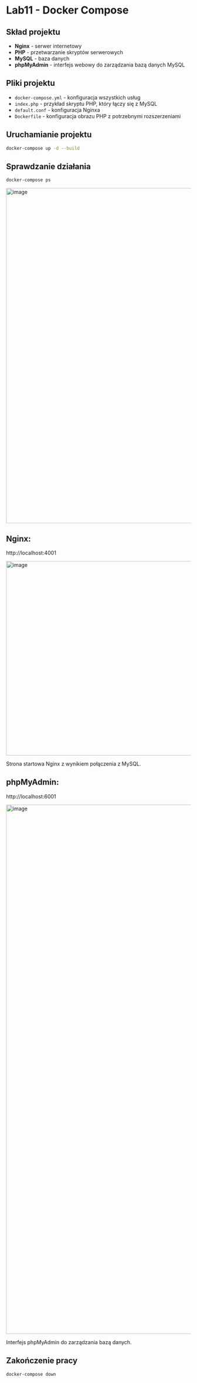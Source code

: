 # Lab11 - Docker Compose

## Skład projektu
- **Nginx** - serwer internetowy
- **PHP** - przetwarzanie skryptów serwerowych
- **MySQL** - baza danych
- **phpMyAdmin** - interfejs webowy do zarządzania bazą danych MySQL

## Pliki projektu
- `docker-compose.yml` - konfiguracja wszystkich usług
- `index.php` - przykład skryptu PHP, który łączy się z MySQL
- `default.conf` - konfiguracja Nginxa
- `Dockerfile` - konfiguracja obrazu PHP z potrzebnymi rozszerzeniami

## Uruchamianie projektu
```bash
docker-compose up -d --build
```

## Sprawdzanie działania
```bash
docker-compose ps
```
<img width="912" alt="image" src="https://github.com/SlaneDRV/DockerLab11/assets/125742851/32848900-c269-4d03-b747-eb1ac4ea9e2d">

## Nginx: 
http://localhost:4001

<img width="529" alt="image" src="https://github.com/SlaneDRV/DockerLab11/assets/125742851/82865295-fe48-4d2f-8fd7-13cbd7195a60">


Strona startowa Nginx z wynikiem połączenia z MySQL.

## phpMyAdmin: 
http://localhost:6001

<img width="1440" alt="image" src="https://github.com/SlaneDRV/DockerLab11/assets/125742851/7f188da9-5981-494d-92ca-8b6293122828">


Interfejs phpMyAdmin do zarządzania bazą danych.

## Zakończenie pracy
```bash
docker-compose down
```
